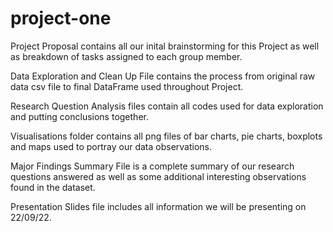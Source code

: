 # project-one

Project Proposal contains all our inital brainstorming for this Project as well as breakdown of tasks assigned to each group member.

Data Exploration and Clean Up File contains the process from original raw data csv file to final DataFrame used throughout Project.

Research Question Analysis files contain all codes used for data exploration and putting conclusions together.

Visualisations folder contains all png files of bar charts, pie charts, boxplots and maps used to portray our data observations. 

Major Findings Summary File is a complete summary of our research questions answered as well as some additional interesting observations found in the dataset.

Presentation Slides file includes all information we will be presenting on 22/09/22.



